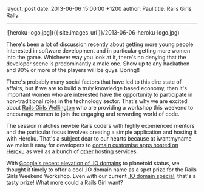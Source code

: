 layout: post
date: 2013-06-06 15:00:00 +1200
author: Paul
title: Rails Girls Rally



----

![heroku-logo.jpg]({{ site.images_url }}/2013-06-06-heroku-logo.jpg)

There's been a lot of discussion recently about getting more young people interested in software development and in particular getting more women into the game. Whichever way you look at it, there's no denying that the developer scene is predominantly a male one. Show up to any hackathon and 90% or more of the players will be guys. Boring!!

There's probably many social factors that have led to this dire state of affairs, but if we are to build a truly knowledge based economy, then it's important women who are interested have the opportunity to participate in non-traditional roles in the technology sector. That's why we are excited about [Rails Girls Wellington](http://railsgirls.com/wellington) who are providing a workshop this weekend to encourage women to join the engaging and rewarding world of code. 

The session matches newbie Rails coders with highly experienced mentors and the particular focus involves creating a simple application and hosting it with Heroku. That's a subject dear to our hearts because at iwantmyname we make it easy for developers to [domain customise apps hosted on Heroku](https://iwantmyname.co.nz/services/developer/heroku-cloud-hosting-custom-domain) as well as a bunch of [other](https://iwantmyname.co.nz/services/developer/) hosting services.

With [Google's recent elevation of .IO domains](https://iwantmyname.com/blog/2013/05/io-domains-now-more-awesome.html) to planetoid status, we thought it timely to offer a cool .IO domain name as a spot prize for the Rails Girls Weekend Workshop. Even with our current [.IO domain special](https://iwantmyname.co.nz/domains/io-domain-name-registration-for-british-indian-ocean-territory), that's a tasty prize! What more could a Rails Girl want?
